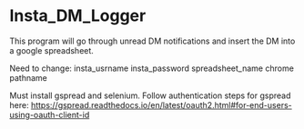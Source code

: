 # Insta_DM_Logger
This program will go through unread DM notifications and insert the DM into a google spreadsheet.

Need to change:
insta_usrname
insta_password
spreadsheet_name
chrome pathname


Must install gspread and selenium. Follow authentication steps for gspread here: https://gspread.readthedocs.io/en/latest/oauth2.html#for-end-users-using-oauth-client-id


